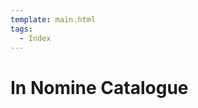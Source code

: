 ```yaml
---
template: main.html
tags:
  - Index
---
```


# In Nomine Catalogue

<!-- material/tags { scope: true } -->